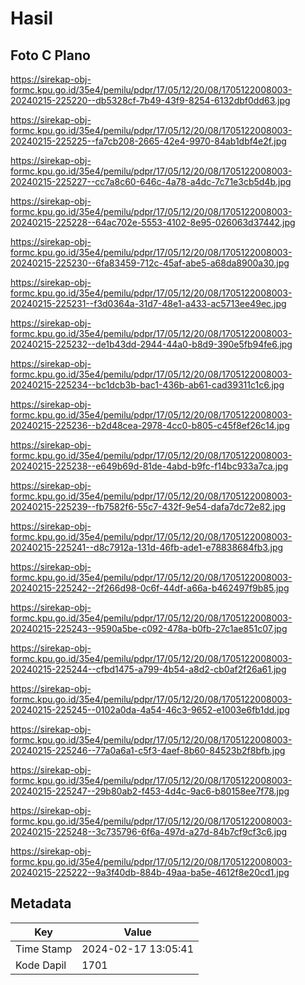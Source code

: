 # Hasil

## Foto C Plano

https://sirekap-obj-formc.kpu.go.id/35e4/pemilu/pdpr/17/05/12/20/08/1705122008003-20240215-225220--db5328cf-7b49-43f9-8254-6132dbf0dd63.jpg

https://sirekap-obj-formc.kpu.go.id/35e4/pemilu/pdpr/17/05/12/20/08/1705122008003-20240215-225225--fa7cb208-2665-42e4-9970-84ab1dbf4e2f.jpg

https://sirekap-obj-formc.kpu.go.id/35e4/pemilu/pdpr/17/05/12/20/08/1705122008003-20240215-225227--cc7a8c60-646c-4a78-a4dc-7c71e3cb5d4b.jpg

https://sirekap-obj-formc.kpu.go.id/35e4/pemilu/pdpr/17/05/12/20/08/1705122008003-20240215-225228--64ac702e-5553-4102-8e95-026063d37442.jpg

https://sirekap-obj-formc.kpu.go.id/35e4/pemilu/pdpr/17/05/12/20/08/1705122008003-20240215-225230--6fa83459-712c-45af-abe5-a68da8900a30.jpg

https://sirekap-obj-formc.kpu.go.id/35e4/pemilu/pdpr/17/05/12/20/08/1705122008003-20240215-225231--f3d0364a-31d7-48e1-a433-ac5713ee49ec.jpg

https://sirekap-obj-formc.kpu.go.id/35e4/pemilu/pdpr/17/05/12/20/08/1705122008003-20240215-225232--de1b43dd-2944-44a0-b8d9-390e5fb94fe6.jpg

https://sirekap-obj-formc.kpu.go.id/35e4/pemilu/pdpr/17/05/12/20/08/1705122008003-20240215-225234--bc1dcb3b-bac1-436b-ab61-cad39311c1c6.jpg

https://sirekap-obj-formc.kpu.go.id/35e4/pemilu/pdpr/17/05/12/20/08/1705122008003-20240215-225236--b2d48cea-2978-4cc0-b805-c45f8ef26c14.jpg

https://sirekap-obj-formc.kpu.go.id/35e4/pemilu/pdpr/17/05/12/20/08/1705122008003-20240215-225238--e649b69d-81de-4abd-b9fc-f14bc933a7ca.jpg

https://sirekap-obj-formc.kpu.go.id/35e4/pemilu/pdpr/17/05/12/20/08/1705122008003-20240215-225239--fb7582f6-55c7-432f-9e54-dafa7dc72e82.jpg

https://sirekap-obj-formc.kpu.go.id/35e4/pemilu/pdpr/17/05/12/20/08/1705122008003-20240215-225241--d8c7912a-131d-46fb-ade1-e78838684fb3.jpg

https://sirekap-obj-formc.kpu.go.id/35e4/pemilu/pdpr/17/05/12/20/08/1705122008003-20240215-225242--2f266d98-0c6f-44df-a66a-b462497f9b85.jpg

https://sirekap-obj-formc.kpu.go.id/35e4/pemilu/pdpr/17/05/12/20/08/1705122008003-20240215-225243--9590a5be-c092-478a-b0fb-27c1ae851c07.jpg

https://sirekap-obj-formc.kpu.go.id/35e4/pemilu/pdpr/17/05/12/20/08/1705122008003-20240215-225244--cfbd1475-a799-4b54-a8d2-cb0af2f26a61.jpg

https://sirekap-obj-formc.kpu.go.id/35e4/pemilu/pdpr/17/05/12/20/08/1705122008003-20240215-225245--0102a0da-4a54-46c3-9652-e1003e6fb1dd.jpg

https://sirekap-obj-formc.kpu.go.id/35e4/pemilu/pdpr/17/05/12/20/08/1705122008003-20240215-225246--77a0a6a1-c5f3-4aef-8b60-84523b2f8bfb.jpg

https://sirekap-obj-formc.kpu.go.id/35e4/pemilu/pdpr/17/05/12/20/08/1705122008003-20240215-225247--29b80ab2-f453-4d4c-9ac6-b80158ee7f78.jpg

https://sirekap-obj-formc.kpu.go.id/35e4/pemilu/pdpr/17/05/12/20/08/1705122008003-20240215-225248--3c735796-6f6a-497d-a27d-84b7cf9cf3c6.jpg

https://sirekap-obj-formc.kpu.go.id/35e4/pemilu/pdpr/17/05/12/20/08/1705122008003-20240215-225222--9a3f40db-884b-49aa-ba5e-4612f8e20cd1.jpg


## Metadata

| Key        | Value               |
| ---------- | ------------------- |
| Time Stamp | 2024-02-17 13:05:41 |
| Kode Dapil | 1701                |



